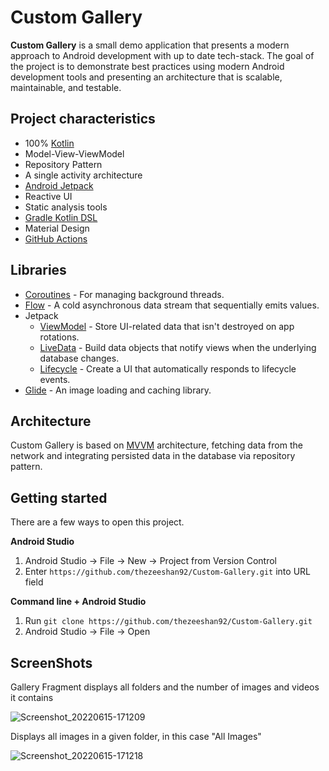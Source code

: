 # Custom Gallery

**Custom Gallery** is a small demo application that presents a modern approach to Android development with up to date tech-stack. The goal of the project is to demonstrate best practices using modern Android development tools and presenting an architecture that is scalable, maintainable, and testable.

## Project characteristics

- 100% [Kotlin](https://kotlinlang.org/)
- Model-View-ViewModel
- Repository Pattern
- A single activity architecture
- [Android Jetpack](https://developer.android.com/jetpack)
- Reactive UI
- Static analysis tools
- [Gradle Kotlin DSL](https://docs.gradle.org/current/userguide/kotlin_dsl.html)
- Material Design
- [GitHub Actions](https://github.com/features/actions)

## Libraries

- [Coroutines](https://kotlinlang.org/docs/reference/coroutines-overview.html) - For managing background threads.
- [Flow](https://kotlin.github.io/kotlinx.coroutines/kotlinx-coroutines-core/kotlinx.coroutines.flow/-flow/) - A cold asynchronous data stream that sequentially emits values.
- Jetpack
    - [ViewModel](https://developer.android.com/topic/libraries/architecture/viewmodel) - Store UI-related data that isn't destroyed on app rotations.
    - [LiveData](https://developer.android.com/topic/libraries/architecture/livedata) - Build data objects that notify views when the underlying database changes.
    - [Lifecycle](https://developer.android.com/topic/libraries/architecture/lifecycle) - Create a UI that automatically responds to lifecycle events.
- [Glide](https://bumptech.github.io/glide/) - An image loading and caching library.

## Architecture

Custom Gallery is based on [MVVM](https://developer.android.com/jetpack/guide#recommended-app-arch) architecture, fetching data from the network and integrating persisted data in the database via repository pattern.


## Getting started

There are a few ways to open this project.

**Android Studio**

1. Android Studio -> File -> New -> Project from Version Control
2. Enter `https://github.com/thezeeshan92/Custom-Gallery.git` into URL field

**Command line + Android Studio**

1. Run `git clone https://github.com/thezeeshan92/Custom-Gallery.git`
2. Android Studio -> File -> Open


## ScreenShots

Gallery Fragment displays all folders and the number of images and videos it contains

![Screenshot_20220615-171209](https://user-images.githubusercontent.com/12368592/173824474-8c51b9fb-6230-4238-a1b1-c8fe8ac06e7d.jpg)

Displays all images in a given folder, in this case "All Images"

![Screenshot_20220615-171218](https://user-images.githubusercontent.com/12368592/173824613-2d3ebc23-0e1e-4af3-a88a-ab97a73631ac.jpg)

